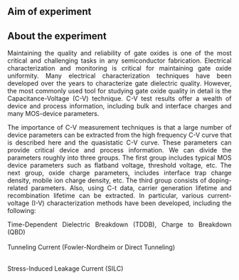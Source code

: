 ## Aim of experiment
<h2 align="left" > About the experiment</h2>
<p> <p align="justify" class="content">Maintaining the quality and reliability of gate oxides is one of the most critical and challenging tasks in any semiconductor fabrication. Electrical characterization and monitoring is critical for  maintaining gate oxide uniformity. Many electrical characterization techniques have been developed over the years to characterize gate dielectric quality. However, the most commonly used tool for studying gate oxide quality in detail is the Capacitance-Voltage (C-V) technique. C-V test results offer a wealth of device and process information, including bulk and interface charges and many MOS-device parameters.</p>
<p align="justify" class="content">The importance of C-V measurement techniques is that a large number of device parameters can be extracted from the high frequency C-V curve that is described here and the quasistatic C-V curve. These parameters can provide critical device and process information. We can divide the parameters roughly into three groups. The first group includes typical MOS device parameters such as flatband voltage, threshold voltage, etc. The next group, oxide charge parameters, includes interface trap charge density, mobile ion charge density, etc. The third group consists of doping-related parameters. Also, using C-t data, carrier generation lifetime and recombination lifetime can be extracted. In particular, various current-voltage (I-V) characterization methods have been developed, including the following: </p>

<p align="justify" class="content">  Time-Dependent Dielectric Breakdown (TDDB), Charge to Breakdown (QBD)


<br />
<br />
Tunneling Current (Fowler-Nordheim or Direct Tunneling)
<br />
<br />


Stress-Induced Leakage Current (SILC) <br /><br /></p></div>